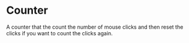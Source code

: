 # Counter

A counter that the count the number of mouse clicks and then reset the clicks if you want to count the clicks again.
